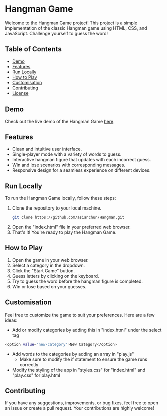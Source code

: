 # Hangman Game

Welcome to the Hangman Game project! This project is a simple implementation of the classic Hangman game using HTML, CSS, and JavaScript. Challenge yourself to guess the word!

## Table of Contents

- [Demo](#demo)
- [Features](#features)
- [Run Locally](#run-locally)
- [How to Play](#how-to-play)
- [Customisation](#customisation)
- [Contributing](#contributing)
- [License](#license)

## Demo

Check out the live demo of the Hangman Game [here](#).

## Features

- Clean and intuitive user interface.
- Single-player mode with a variety of words to guess.
- Interactive hangman figure that updates with each incorrect guess.
- Win and lose scenarios with corresponding messages.
- Responsive design for a seamless experience on different devices.

## Run Locally

To run the Hangman Game locally, follow these steps:

1. Clone the repository to your local machine.
   ```bash
   git clone https://github.com/asianchun/Hangman.git
   ```
2. Open the "index.html" file in your preferred web browser.                            
3. That's it! You're ready to play the Hangman Game.

## How to Play

1. Open the game in your web browser.
2. Select a category in the dropdown.
2. Click the "Start Game" button.
3. Guess letters by clicking on the keyboard.
4. Try to guess the word before the hangman figure is completed.
5. Win or lose based on your guesses.

## Customisation

Feel free to customize the game to suit your preferences. Here are a few ideas:

- Add or modify categories by adding this in "index.html" under the select tag
```bash
<option value='new-category'>New Category</option>
```
- Add words to the categories by adding an array in "play.js"
    - Make sure to modify the if statement to ensure the game runs correctly
- Modify the styling of the app in "styles.css" for "index.html" and "play.css" for play.html

## Contributing

If you have any suggestions, improvements, or bug fixes, feel free to open an issue or create a pull request. Your contributions are highly welcome!


